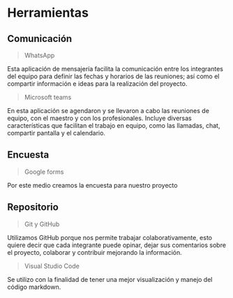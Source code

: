 # Herramientas
## Comunicación
> WhatsApp

Esta aplicación de mensajería facilita la comunicación entre los integrantes del equipo para definir las fechas y horarios de las reuniones; así como el compartir información e ideas para la realización del proyecto.

> Microsoft teams

En esta aplicación se agendaron y se llevaron a cabo las reuniones de equipo, con el maestro y con los profesionales. 
Incluye diversas características que facilitan el trabajo en equipo, como las llamadas, chat, compartir pantalla y el calendario.

## Encuesta
> Google forms 

Por este medio creamos la encuesta para nuestro proyecto

## Repositorio

> Git y GitHub

Utilizamos GitHub porque nos permite trabajar colaborativamente, esto quiere decir que cada integrante puede opinar, dejar sus comentarios sobre el proyecto, colaborar y contribuir mejorando la información.

>Visual Studio Code

Se utilizo con la finalidad de tener una mejor visualización y manejo del código markdown.
